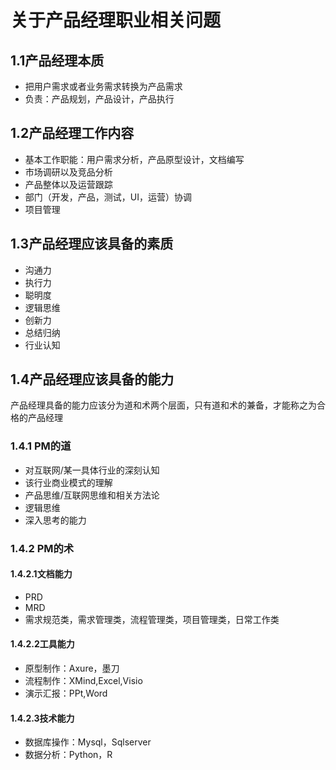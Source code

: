 # 关于产品经理职业相关问题
## 1.1产品经理本质
* 把用户需求或者业务需求转换为产品需求
* 负责：产品规划，产品设计，产品执行
## 1.2产品经理工作内容
* 基本工作职能：用户需求分析，产品原型设计，文档编写
* 市场调研以及竞品分析
* 产品整体以及运营跟踪
* 部门（开发，产品，测试，UI，运营）协调
* 项目管理
## 1.3产品经理应该具备的素质
* 沟通力
* 执行力
* 聪明度
* 逻辑思维
* 创新力
* 总结归纳
* 行业认知
## 1.4产品经理应该具备的能力
产品经理具备的能力应该分为道和术两个层面，只有道和术的兼备，才能称之为合格的产品经理
### 1.4.1 PM的道
* 对互联网/某一具体行业的深刻认知
* 该行业商业模式的理解
* 产品思维/互联网思维和相关方法论
* 逻辑思维
* 深入思考的能力
### 1.4.2 PM的术
#### 1.4.2.1文档能力
* PRD
* MRD
* 需求规范类，需求管理类，流程管理类，项目管理类，日常工作类
#### 1.4.2.2工具能力
* 原型制作：Axure，墨刀
* 流程制作：XMind,Excel,Visio
* 演示汇报：PPt,Word
#### 1.4.2.3技术能力
* 数据库操作：Mysql，Sqlserver
* 数据分析：Python，R
